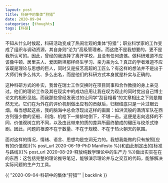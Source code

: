 ```yaml
---
layout: post
title: 科研中的集体“狩猎”
date: 2020-09-04
categories: [thoughts]
tags: [科研]
---
```


不知从什么时候起，科研活动变成了热闹壮观的集体“狩猎”；职业科学家的工作变成了组织与调动资源，其自身则“沦为”高级管理者。而这绝不是我想要的，更不是我所认可的。因此，曾经的我选择了离开学校，且没有任何遗憾。做科研难道不应该像牛顿、居里夫人、爱因斯坦那样终生学习、亲力亲为么？真正的学者难道不应该既是理论与思想的巨人，同时又是技艺高超的工匠么？有这样的想法并不是出于大师们有多么伟大、多么出名，而是他们的科研方式本身就是朴实与正确的。

这种科研方式的朴实，我曾在瑞士工作交换时在项目同事和合作教授的身上亲见过。他们的理论工作及其在现实中的成功应用让我在叹为观止的同时觉出自己博士论文的相形见绌。而我那些曾经发表过的让同学“刮目相看”的文章相比之下则是黯然无光。它们在为外在的评价机制做出应有的贡献后，归根结底只是一片过眼云烟。每当想起这些，我的脑海中总会浮现出这样的画面：如洪流般的满清军队在西方列强少数的坚船、利炮、机枪下一排排地倒下，不堪一击。这便是志向选择的不同、价值观树立的不同，以及由此带来的质的差异所最终酿成的碾压与绞杀式惨剧。因此，问题的根源不在于数量、不在于规模、不在于热火朝天的氛围。

面对这样的情况，情绪、语言、思想均是空洞无力的。我想我能做的只有按照[应有的价值观]({% post_url 2020-06-19-PhD Manifesto %})和由此制定出的[标准与路线]({% post_url 2020-08-29-释放纯数学理论中的生产力 %})做出实实在在的东西：这包括完整的理论推导笔记，能够演示理论并与之交互的代码，能够解决实际问题的生产力工具。

{{ "2020-09-04-科研中的集体“狩猎”" | backlink }}
